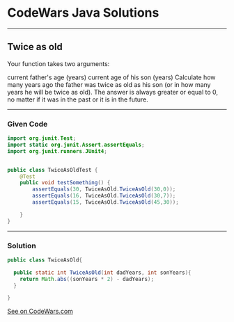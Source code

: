 # CodeWars Java Solutions

---

## Twice as old

Your function takes two arguments:

current father's age (years)
current age of his son (years)
Сalculate how many years ago the father was twice as old as his son (or in how many years he will be twice as old). The answer is always greater or equal to 0, no matter if it was in the past or it is in the future.




---

### Given Code

```Java
import org.junit.Test;
import static org.junit.Assert.assertEquals;
import org.junit.runners.JUnit4;


public class TwiceAsOldTest {
    @Test
    public void testSomething() {
        assertEquals(30, TwiceAsOld.TwiceAsOld(30,0));
        assertEquals(16, TwiceAsOld.TwiceAsOld(30,7));
        assertEquals(15, TwiceAsOld.TwiceAsOld(45,30));

    }
}
```

---

### Solution

```Java
public class TwiceAsOld{

  public static int TwiceAsOld(int dadYears, int sonYears){
    return Math.abs((sonYears * 2) - dadYears);
  }

}
```


[See on CodeWars.com](https://www.codewars.com/kata/5b853229cfde412a470000d0/train/java)